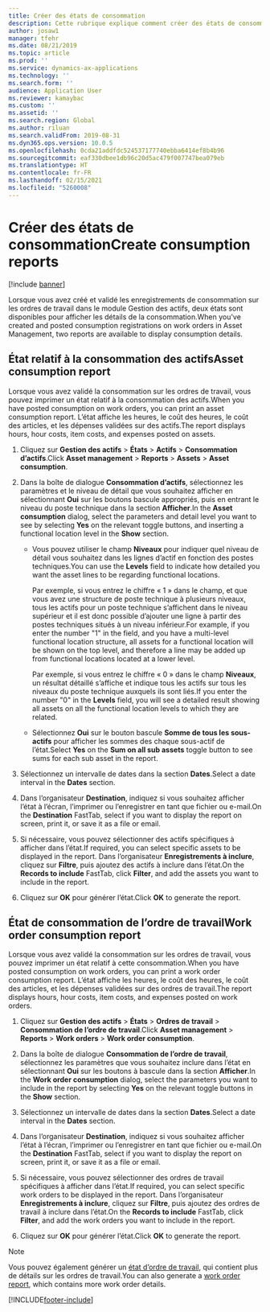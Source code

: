 ```yaml
---
title: Créer des états de consommation
description: Cette rubrique explique comment créer des états de consommation dans le module Gestion des actifs.
author: josaw1
manager: tfehr
ms.date: 08/21/2019
ms.topic: article
ms.prod: ''
ms.service: dynamics-ax-applications
ms.technology: ''
ms.search.form: ''
audience: Application User
ms.reviewer: kamaybac
ms.custom: ''
ms.assetid: ''
ms.search.region: Global
ms.author: riluan
ms.search.validFrom: 2019-08-31
ms.dyn365.ops.version: 10.0.5
ms.openlocfilehash: 0cda21addfdc524537177740ebba6414ef8b4b96
ms.sourcegitcommit: eaf330dbee1db96c20d5ac479f007747bea079eb
ms.translationtype: HT
ms.contentlocale: fr-FR
ms.lasthandoff: 02/15/2021
ms.locfileid: "5260008"
---
```

# <a name="create-consumption-reports"></a><span data-ttu-id="56310-103">Créer des états de consommation</span><span class="sxs-lookup"><span data-stu-id="56310-103">Create consumption reports</span></span>

[!include [banner](../../includes/banner.md)]

 

<span data-ttu-id="56310-104">Lorsque vous avez créé et validé les enregistrements de consommation sur les ordres de travail dans le module Gestion des actifs, deux états sont disponibles pour afficher les détails de la consommation.</span><span class="sxs-lookup"><span data-stu-id="56310-104">When you've created and posted consumption registrations on work orders in Asset Management, two reports are available to display consumption details.</span></span>


## <a name="asset-consumption-report"></a><span data-ttu-id="56310-105">État relatif à la consommation des actifs</span><span class="sxs-lookup"><span data-stu-id="56310-105">Asset consumption report</span></span>

<span data-ttu-id="56310-106">Lorsque vous avez validé la consommation sur les ordres de travail, vous pouvez imprimer un état relatif à la consommation des actifs.</span><span class="sxs-lookup"><span data-stu-id="56310-106">When you have posted consumption on work orders, you can print an asset consumption report.</span></span> <span data-ttu-id="56310-107">L’état affiche les heures, le coût des heures, le coût des articles, et les dépenses validées sur des actifs.</span><span class="sxs-lookup"><span data-stu-id="56310-107">The report displays hours, hour costs, item costs, and expenses posted on assets.</span></span>

1. <span data-ttu-id="56310-108">Cliquez sur **Gestion des actifs** > **États** > **Actifs** > **Consommation d’actifs**.</span><span class="sxs-lookup"><span data-stu-id="56310-108">Click **Asset management** > **Reports** > **Assets** > **Asset consumption**.</span></span>

2. <span data-ttu-id="56310-109">Dans la boîte de dialogue **Consommation d’actifs**, sélectionnez les paramètres et le niveau de détail que vous souhaitez afficher en sélectionnant **Oui** sur les boutons bascule appropriés, puis en entrant le niveau du poste technique dans la section **Afficher**.</span><span class="sxs-lookup"><span data-stu-id="56310-109">In the **Asset consumption** dialog, select the parameters and detail level you want to see by selecting **Yes** on the relevant toggle buttons, and inserting a functional location level in the **Show** section.</span></span>
    - <span data-ttu-id="56310-110">Vous pouvez utiliser le champ **Niveaux** pour indiquer quel niveau de détail vous souhaitez dans les lignes d’actif en fonction des postes techniques.</span><span class="sxs-lookup"><span data-stu-id="56310-110">You can use the **Levels** field to indicate how detailed you want the asset lines to be regarding functional locations.</span></span> 
    
        <span data-ttu-id="56310-111">Par exemple, si vous entrez le chiffre « 1 » dans le champ, et que vous avez une structure de poste technique à plusieurs niveaux, tous les actifs pour un poste technique s’affichent dans le niveau supérieur et il est donc possible d’ajouter une ligne à partir des postes techniques situés à un niveau inférieur.</span><span class="sxs-lookup"><span data-stu-id="56310-111">For example, if you enter the number "1" in the field, and you have a multi-level functional location structure, all assets for a functional location will be shown on the top level, and therefore a line may be added up from functional locations located at a lower level.</span></span> 
        
        <span data-ttu-id="56310-112">Par exemple, si vous entrez le chiffre « 0 » dans le champ **Niveaux**, un résultat détaillé s’affiche et indique tous les actifs sur tous les niveaux du poste technique auxquels ils sont liés.</span><span class="sxs-lookup"><span data-stu-id="56310-112">If you enter the number "0" in the **Levels** field, you will see a detailed result showing all assets on all the functional location levels to which they are related.</span></span> 
        
    - <span data-ttu-id="56310-113">Sélectionnez **Oui** sur le bouton bascule **Somme de tous les sous-actifs** pour afficher les sommes des chaque sous-actif de l’état.</span><span class="sxs-lookup"><span data-stu-id="56310-113">Select **Yes** on the **Sum on all sub assets** toggle button to see sums for each sub asset in the report.</span></span>

3. <span data-ttu-id="56310-114">Sélectionnez un intervalle de dates dans la section **Dates**.</span><span class="sxs-lookup"><span data-stu-id="56310-114">Select a date interval in the **Dates** section.</span></span>

4. <span data-ttu-id="56310-115">Dans l’organisateur **Destination**, indiquez si vous souhaitez afficher l’état à l’écran, l’imprimer ou l’enregistrer en tant que fichier ou e-mail.</span><span class="sxs-lookup"><span data-stu-id="56310-115">On the **Destination** FastTab, select if you want to display the report on screen, print it, or save it as a file or email.</span></span>

5. <span data-ttu-id="56310-116">Si nécessaire, vous pouvez sélectionner des actifs spécifiques à afficher dans l’état.</span><span class="sxs-lookup"><span data-stu-id="56310-116">If required, you can select specific assets to be displayed in the report.</span></span> <span data-ttu-id="56310-117">Dans l’organisateur **Enregistrements à inclure**, cliquez sur **Filtre**, puis ajoutez des actifs à inclure dans l’état.</span><span class="sxs-lookup"><span data-stu-id="56310-117">On the **Records to include** FastTab, click **Filter**, and add the assets you want to include in the report.</span></span>

6. <span data-ttu-id="56310-118">Cliquez sur **OK** pour générer l’état.</span><span class="sxs-lookup"><span data-stu-id="56310-118">Click **OK** to generate the report.</span></span>


## <a name="work-order-consumption-report"></a><span data-ttu-id="56310-119">État de consommation de l’ordre de travail</span><span class="sxs-lookup"><span data-stu-id="56310-119">Work order consumption report</span></span>

<span data-ttu-id="56310-120">Lorsque vous avez validé la consommation sur les ordres de travail, vous pouvez imprimer un état relatif à cette consommation.</span><span class="sxs-lookup"><span data-stu-id="56310-120">When you have posted consumption on work orders, you can print a work order consumption report.</span></span> <span data-ttu-id="56310-121">L’état affiche les heures, le coût des heures, le coût des articles, et les dépenses validées sur des ordres de travail.</span><span class="sxs-lookup"><span data-stu-id="56310-121">The report displays hours, hour costs, item costs, and expenses posted on work orders.</span></span>

1. <span data-ttu-id="56310-122">Cliquez sur **Gestion des actifs** > **États** > **Ordres de travail** > **Consommation de l’ordre de travail**.</span><span class="sxs-lookup"><span data-stu-id="56310-122">Click **Asset management** > **Reports** > **Work orders** > **Work order consumption**.</span></span>

2. <span data-ttu-id="56310-123">Dans la boîte de dialogue **Consommation de l’ordre de travail**, sélectionnez les paramètres que vous souhaitez inclure dans l’état en sélectionnant **Oui** sur les boutons à bascule dans la section **Afficher**.</span><span class="sxs-lookup"><span data-stu-id="56310-123">In the **Work order consumption** dialog, select the parameters you want to include in the report by selecting **Yes** on the relevant toggle buttons in the **Show** section.</span></span>

3. <span data-ttu-id="56310-124">Sélectionnez un intervalle de dates dans la section **Dates**.</span><span class="sxs-lookup"><span data-stu-id="56310-124">Select a date interval in the **Dates** section.</span></span>

4. <span data-ttu-id="56310-125">Dans l’organisateur **Destination**, indiquez si vous souhaitez afficher l’état à l’écran, l’imprimer ou l’enregistrer en tant que fichier ou e-mail.</span><span class="sxs-lookup"><span data-stu-id="56310-125">On the **Destination** FastTab, select if you want to display the report on screen, print it, or save it as a file or email.</span></span>

5. <span data-ttu-id="56310-126">Si nécessaire, vous pouvez sélectionner des ordres de travail spécifiques à afficher dans l’état.</span><span class="sxs-lookup"><span data-stu-id="56310-126">If required, you can select specific work orders to be displayed in the report.</span></span> <span data-ttu-id="56310-127">Dans l’organisateur **Enregistrements à inclure**, cliquez sur **Filtre**, puis ajoutez des ordres de travail à inclure dans l’état.</span><span class="sxs-lookup"><span data-stu-id="56310-127">On the **Records to include** FastTab, click **Filter**, and add the work orders you want to include in the report.</span></span>

6. <span data-ttu-id="56310-128">Cliquez sur **OK** pour générer l’état.</span><span class="sxs-lookup"><span data-stu-id="56310-128">Click **OK** to generate the report.</span></span>


>[!NOTE]
><span data-ttu-id="56310-129">Vous pouvez également générer un [état d’ordre de travail](../work-orders/work-order-report.md), qui contient plus de détails sur les ordres de travail.</span><span class="sxs-lookup"><span data-stu-id="56310-129">You can also generate a [work order report](../work-orders/work-order-report.md), which contains more work order details.</span></span>



[!INCLUDE[footer-include](../../../includes/footer-banner.md)]
